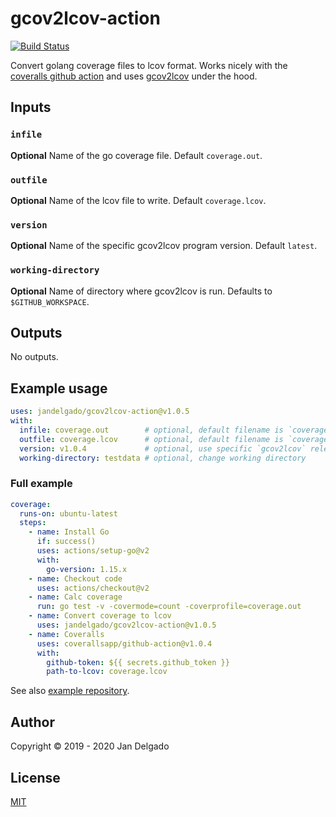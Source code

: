 # gcov2lcov-action

[![Build Status](https://github.com/jandelgado/gcov2lcov-action/workflows/test/badge.svg)](https://github.com/jandelgado/gcov2lcov-action/actions?workflow=test)

Convert golang coverage files to lcov format. Works nicely with the [coveralls
github action](https://github.com/marketplace/actions/coveralls-github-action) and
uses [gcov2lcov](https://github.com/jandelgado/gcov2lcov) under the hood.

## Inputs

### `infile`

**Optional** Name of the go coverage file. Default `coverage.out`.

### `outfile`

**Optional** Name of the lcov file to write. Default `coverage.lcov`.

### `version`

**Optional** Name of the specific gcov2lcov program version. Default `latest`.

### `working-directory`

**Optional** Name of directory where gcov2lcov is run. Defaults to `$GITHUB_WORKSPACE`.

## Outputs

No outputs.

## Example usage

```yaml
uses: jandelgado/gcov2lcov-action@v1.0.5
with:
  infile: coverage.out        # optional, default filename is `coverage.out`
  outfile: coverage.lcov      # optional, default filename is `coverage.lcov`
  version: v1.0.4             # optional, use specific `gcov2lcov` release version
  working-directory: testdata # optional, change working directory
```

### Full example

```yaml
coverage:
  runs-on: ubuntu-latest
  steps:
    - name: Install Go
      if: success()
      uses: actions/setup-go@v2
      with:
        go-version: 1.15.x
    - name: Checkout code
      uses: actions/checkout@v2
    - name: Calc coverage
      run: go test -v -covermode=count -coverprofile=coverage.out
    - name: Convert coverage to lcov
      uses: jandelgado/gcov2lcov-action@v1.0.5
    - name: Coveralls
      uses: coverallsapp/github-action@v1.0.4
      with:
        github-token: ${{ secrets.github_token }}
        path-to-lcov: coverage.lcov
```

See also [example repository](https://github.com/jandelgado/golang-ci-template-github-actions).

## Author

Copyright &copy; 2019 - 2020 Jan Delgado

## License

[MIT](LICENSE)
